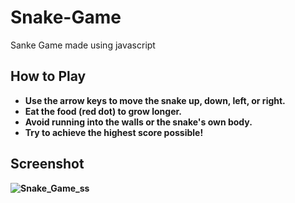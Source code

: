 # Snake-Game
Sanke Game made using javascript

<h2>How to Play</h2>
<ul>
    <li><strong>Use the arrow keys to move the snake up, down, left, or right.</li>
    <li><strong>Eat the food (red dot) to grow longer.</li>
    <li><strong>Avoid running into the walls or the snake's own body.</li>
    <li><strong>Try to achieve the highest score possible!</li>
</ul>
<h2>Screenshot</h2>
        
![Snake_Game_ss](https://github.com/pratikkr107/Snake-Game/assets/146076433/b96e2deb-b7cd-4bdb-b7e1-d78df09d5f10)


